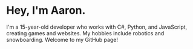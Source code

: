 # Hey, I'm Aaron.
I'm a 15-year-old developer who works with C#, Python, and JavaScript, creating games and websites. My hobbies include robotics and snowboarding. Welcome to my GitHub page!